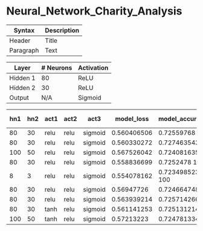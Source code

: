 # Neural_Network_Charity_Analysis


| Syntax      | Description |
| ----------- | ----------- |
| Header      | Title       |
| Paragraph   | Text        |


|Layer        | # Neurons   |Activation |
|-------------|-------------|-----------|
| Hidden 1    |     80      |ReLU       |
| Hidden 2    |     30      |ReLU       |
| Output      |     N/A     |Sigmoid    |


|hn1|hn2|act1|act2|act3|model_loss|model_accuracy|epochs|app_typ bin|CLASS_bin|
|---|---|---|---|---|---|---|---|---|---|
|80|30|relu|relu|sigmoid|0.560406506|0.72559768|50|500|1000
|80|30|relu|relu|sigmoid|0.560330272|0.727463543|100|500|1000
|100|50|relu|relu|sigmoid|0.567526042|0.724081635|100|500|1000
|80|30|relu|relu|sigmoid|0.558836699|0.7252478	100|50|100
|8|3|relu|relu|sigmoid|0.554078162|0.723498523	100|500|1000
|80|30|relu|relu|sigmoid|0.56947726|0.724664748|200|500|1000
|80|30|relu|relu|sigmoid|0.563939214|0.725714266|100|500|1000
|80|30|tanh|relu|sigmoid|0.561141253|0.725131214|100|500|1000
|100|50|tanh|relu|sigmoid|0.57213223|0.724781334|100|500|1000


